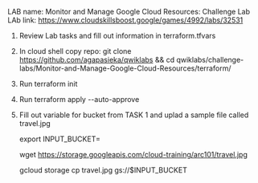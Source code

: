 LAB name: Monitor and Manage Google Cloud Resources: Challenge Lab
LAb link: https://www.cloudskillsboost.google/games/4992/labs/32531


1. Review Lab tasks and fill out information in terraform.tfvars
2. In cloud shell copy repo: git clone https://github.com/agapasieka/qwiklabs && cd qwiklabs/challenge-labs/Monitor-and-Manage-Google-Cloud-Resources/terraform/
3. Run terraform init
4. Run terraform apply --auto-approve
5. Fill out variable for bucket from TASK 1 and uplad a sample file called travel.jpg
     
     export INPUT_BUCKET=
   
     wget https://storage.googleapis.com/cloud-training/arc101/travel.jpg
   
     gcloud storage cp travel.jpg gs://$INPUT_BUCKET
